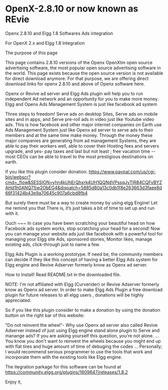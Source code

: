 OpenX-2.8.10 or now known as REvie
============

Openx 2.8.10 and Elgg 1.8 Softwares Ads integration

For OpenX 2.x  and Elgg 1.8 Integration

The purpose of this page

This page contains 2.8.10 versions of the  Openx OpenXtm open source advertising software, the most popular open source advertising software in the world.
This page exists because the open source version is not available for direct download anymore. For that purpose, we are offering direct download links for openx 2.8.10 and above of Openx software here.

Openx or Revive ad server and Elgg Ads plugin will help you to run independent Ad network and an opportunity for you to make more money. Elgg and Openx Ads Management System is just like facebook ad system


Three steps to freedom!  Serve ads on desktop Sites, Serve ads on mobile sites and in apps, and  Serve pre-roll ads in video just like Youtube video ads.  This is how facebook and other major internet companies on Earth use Ads Management System just like Openx ad server to serve ads to their members and at the same time make money. Through the money these major companies are generating from ad management Systems, they are able to pay their workers well, able to cover their Hosting fees and  servers upgrade, and yes- pay taxes and last but not least ; free vacation time --  most CEOs can be able to travel to the most prestigious destinations on earth.

If you like this plugin consider donation. https://www.paypal.com/us/cgi-bin/webscr?cmd=_flow&SESSION=yhn4kUhErQhxrk4UH1QQNdVPssqJyTIR84CQFvBYZAHd1h0ANQ7Sw2ObEG4&dispatch=5885d80a13c0db1f8e263663d3faee8d66f31424b43e9a70645c907a6cbd8fb4

But surely there must be a way to create money by using elgg Engine! Let me remind you that There is, it’s just takes a bit of time to set up and run with it.

Ouch ~~~ In case you have been scratching your beautiful head on how Facebook ads system works, stop scratching your head for a second! Now you can manage your website ads just like facebook with a powerful tool for managing your Elgg site Ads, sponsored stories, Monitor likes, manage existing ads, click-through just to name a few.

Elgg Ads Plugin is a working prototype.  If need be, the community members can decide if they like this concept of having a better Elgg Ads system for Elgg engine and Revive Adserver formerly know as Openx ad server.

 How to Install!    Read README.txt in the downloaded file.

NOTE: I'm not affiliated with Elgg (Curverider) or Revive Adserver formerly know as Openx ad server. In order to make Elgg Ads Plugin a free download plugin for future releases to all elgg users , donations will be highly appreciated.


So if you like this plugin consider to make a donation by using the donation button on the right bar of this website:

 

"Do not reinvent the wheel"- Why use Openx ad server also called Revive Adserver instead of just using Elgg engine stand alone plugin to Serve and manange ads?  If you are asking yourself this question, you’re not alone. ... You know you don't want to reinvent the wheels because you might end up with flat tires and huge amount of time of debuging the codes ... Personally; I would recommend serious programmer to use the tools that work and incorporate them with the existing tools like Elgg engine.


The itegration parkage for this software can be found at https://community.elgg.org/plugins/1609647/releases/1.8.2








Enjoy it,
